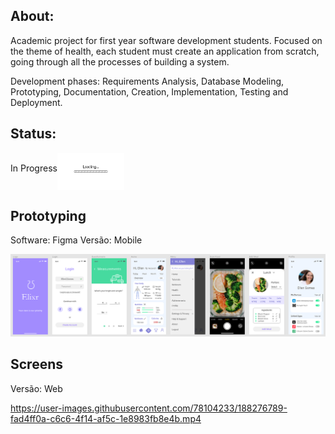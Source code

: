 ## About:
Academic project for first year software development students. 
Focused on the theme of health, each student must create an application from scratch, going through all the processes of building a system.

Development phases: Requirements Analysis, Database Modeling, Prototyping, Documentation, Creation, Implementation, Testing and Deployment.
## Status:
In Progress<img src="img/loading.gif" height="60" align="middle"></img>
## Prototyping
Software: Figma
Versão: Mobile

[![Prototype](img/prototype/Prototyping_Figma.png)](img/prototype/Prototyping_Figma.png)

## Screens
Versão: Web

https://user-images.githubusercontent.com/78104233/188276789-fad4ff0a-c6c6-4f14-af5c-1e8983fb8e4b.mp4


